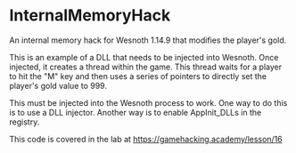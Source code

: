 # InternalMemoryHack
An internal memory hack for Wesnoth 1.14.9 that modifies the player's gold.

This is an example of a DLL that needs to be injected into Wesnoth. Once injected, it creates a thread within the game. This thread waits for a player to hit the "M" key and then uses a series of pointers to directly set the player's gold value to 999. 

This must be injected into the Wesnoth process to work. One way to do this is to use a DLL injector. Another way is to enable AppInit_DLLs in the registry.

This code is covered in the lab at https://gamehacking.academy/lesson/16
